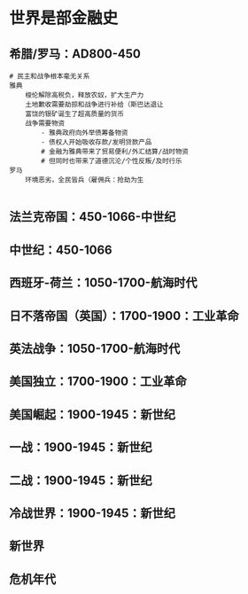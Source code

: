 # 世界是部金融史

## 希腊/罗马：AD800-450

```
# 民主和战争根本毫无关系
雅典
	梭伦解除高税负，释放农奴，扩大生产力
	土地歉收需要劫掠和战争进行补给（斯巴达退让
	富饶的银矿诞生了超高质量的货币
	战争需要物资
		- 雅典政府向外举债筹备物资
		- 债权人开始吸收存款/发明贷款产品
		# 金融为雅典带来了贸易便利/外汇结算/战时物资
		# 但同时也带来了道德沉沦/个性反叛/及时行乐
罗马
	环境恶劣，全民皆兵（雇佣兵：抢劫为生
	
```



## 法兰克帝国：450-1066-中世纪

## 中世纪：450-1066

## 西班牙-荷兰：1050-1700-航海时代

## 日不落帝国（英国）：1700-1900：工业革命

## 英法战争：1050-1700-航海时代

## 美国独立：1700-1900：工业革命

## 美国崛起：1900-1945：新世纪

## 一战：1900-1945：新世纪

## 二战：1900-1945：新世纪

## 冷战世界：1900-1945：新世纪

## 新世界

## 危机年代



